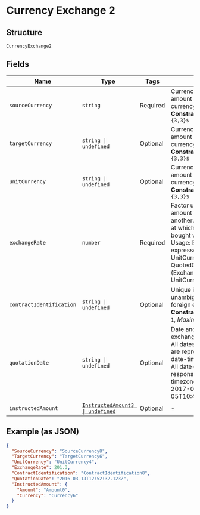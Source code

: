 
# Currency Exchange 2

## Structure

`CurrencyExchange2`

## Fields

| Name | Type | Tags | Description |
|  --- | --- | --- | --- |
| `sourceCurrency` | `string` | Required | Currency from which an amount is to be converted in a currency conversion.<br>**Constraints**: *Pattern*: `^[A-Z]{3,3}$` |
| `targetCurrency` | `string \| undefined` | Optional | Currency from which an amount is to be converted in a currency conversion.<br>**Constraints**: *Pattern*: `^[A-Z]{3,3}$` |
| `unitCurrency` | `string \| undefined` | Optional | Currency from which an amount is to be converted in a currency conversion.<br>**Constraints**: *Pattern*: `^[A-Z]{3,3}$` |
| `exchangeRate` | `number` | Required | Factor used to convert an amount from one currency into another. This reflects the price at which one currency was bought with another currency.<br>Usage: ExchangeRate expresses the ratio between UnitCurrency and QuotedCurrency (ExchangeRate = UnitCurrency/QuotedCurrency). |
| `contractIdentification` | `string \| undefined` | Optional | Unique identification to unambiguously identify the foreign exchange contract.<br>**Constraints**: *Minimum Length*: `1`, *Maximum Length*: `35` |
| `quotationDate` | `string \| undefined` | Optional | Date and time at which an exchange rate is quoted.<br>All dates in the JSON payloads are represented in ISO 8601 date-time format.<br>All date-time fields in responses must include the timezone. An example is below:<br>2017-04-05T10:43:07+00:00 |
| `instructedAmount` | [`InstructedAmount3 \| undefined`](../../doc/models/instructed-amount-3.md) | Optional | - |

## Example (as JSON)

```json
{
  "SourceCurrency": "SourceCurrency8",
  "TargetCurrency": "TargetCurrency6",
  "UnitCurrency": "UnitCurrency4",
  "ExchangeRate": 201.3,
  "ContractIdentification": "ContractIdentification8",
  "QuotationDate": "2016-03-13T12:52:32.123Z",
  "InstructedAmount": {
    "Amount": "Amount0",
    "Currency": "Currency6"
  }
}
```

